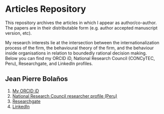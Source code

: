 # Articles Repository
This repository archives the articles in which I appear as author/co-author. The papers are in their distributable form (e.g. author accepted manuscript version, etc).

My research interests lie at the intersection between the internationalization process of the firm, the behavioural theory of the firm, and the behaviour inside organisations in relation to boundedly rational decision making. Below you can find my ORCID iD, National Research Council (CONCyTEC, Peru), Researchgate, and LinkedIn profiles.

## Jean Pierre Bolaños

1. [My ORCID iD](https://orcid.org/0000-0003-0445-3798)
2. [National Research Council researcher profile (Peru)](http://directorio.concytec.gob.pe/appDirectorioCTI/VerDatosInvestigador.do;jsessionid=a757f4e0c7ae6c7c14dfef7f38a8?id_investigador=121292)
3. [Researchgate](https://www.researchgate.net/profile/Jean_Pierre_Bolanos)
4. [LinkedIn](www.linkedin.com/in/jeanpierrebolanoshurtado)
